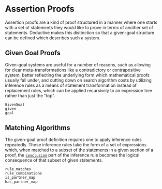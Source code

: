 # Assertion Proofs

Assertion proofs are a kind of proof structured in a manner where one starts with a set of statements they would like to prove in terms of another set of statements. Deductive makes this distinction so that a given-goal structure can be defined which describes such a system. 

## Given Goal Proofs

Given-goal systems are useful for a number of reasons, such as allowing for clear meta-transformations like a contradictory or contrapositive system, better reflecting the underlying form which mathematical proofs usually fall under, and cutting down on search algorithm costs by utilizing inference rules as a means of statement transformation instead of replacement rules, which can be applied recursively to an expression tree rather than just the "top".

```@docs
GivenGoal
given
goal
```

## Matching Algorithms

The given-goal proof definition requires one to apply inference rules repeatedly. These inference rules take the form of a set of expressions which, when matched to a subset of the statements in a given section of a proof, the [`conclusion`](@ref) part of the inference rule becomes the logical consequence of that subset of given statements.

```@docs
rule_matches
rule_combinations
is_partner_map
has_partner_map
```
